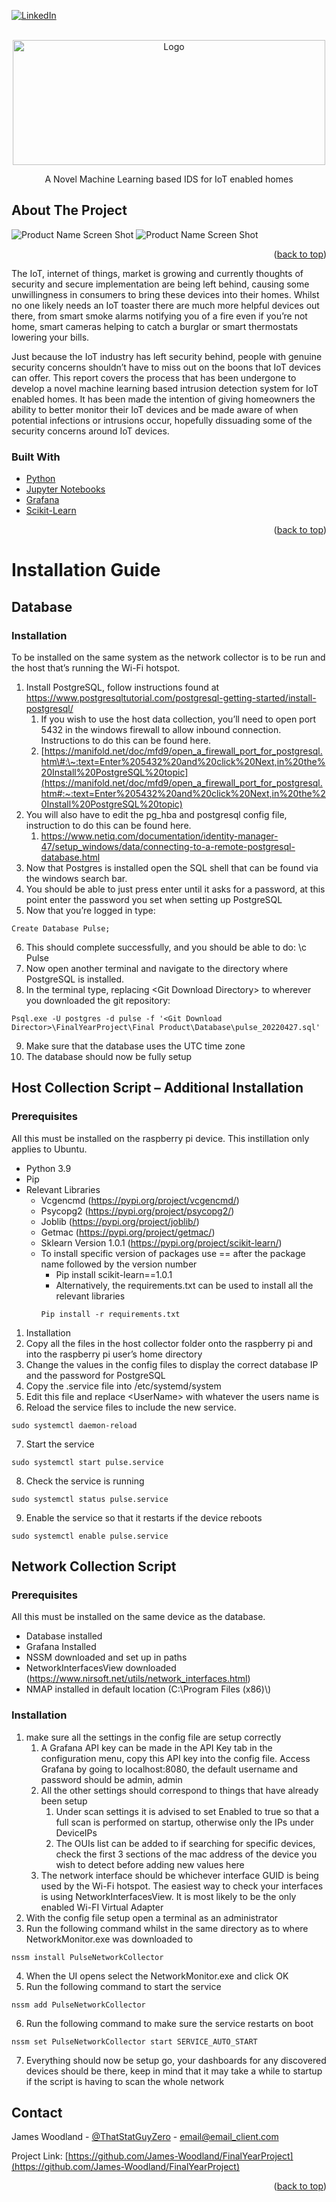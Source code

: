 <div id="top"></div>
<!--
*** Thanks for checking out the Best-README-Template. If you have a suggestion
*** that would make this better, please fork the repo and create a pull request
*** or simply open an issue with the tag "enhancement".
*** Don't forget to give the project a star!
*** Thanks again! Now go create something AMAZING! :D
-->



<!-- PROJECT SHIELDS -->
<!--
*** I'm using markdown "reference style" links for readability.
*** Reference links are enclosed in brackets [ ] instead of parentheses ( ).
*** See the bottom of this document for the declaration of the reference variables
*** for contributors-url, forks-url, etc. This is an optional, concise syntax you may use.
*** https://www.markdownguide.org/basic-syntax/#reference-style-links
-->
[![LinkedIn][linkedin-shield]][linkedin-url]



<!-- PROJECT LOGO -->
<br />
<div align="center">
  <a href="https://github.com/James-Woodland/FinalYearProject">
    <img src="Images/Logo.png" alt="Logo" width="500" height="200">
  </a>

  <p align="center">
    A Novel Machine Learning based IDS for IoT enabled homes
  </p>
</div>



<!-- ABOUT THE PROJECT -->
## About The Project

![Product Name Screen Shot][product-screenshot1]
![Product Name Screen Shot][product-screenshot2]

<p align="right">(<a href="#top">back to top</a>)</p>
The IoT, internet of things, market is growing and currently thoughts of security and secure implementation are being left behind, causing some unwillingness in consumers to bring these devices into their homes. Whilst no one likely needs an IoT toaster there are much more helpful devices out there, from smart smoke alarms notifying you of a fire even if you’re not home, smart cameras helping to catch a burglar or smart thermostats lowering your bills.
<p> </p>
Just because the IoT industry has left security behind, people with genuine security concerns shouldn’t have to miss out on the boons that IoT devices can offer. This report covers the process that has been undergone to develop a novel machine learning based intrusion detection system for IoT enabled homes. It has been made the intention of giving homeowners the ability to better monitor their IoT devices and be made aware of when potential infections or intrusions occur, hopefully dissuading some of the security concerns around IoT devices. 



### Built With

* [Python](https://www.python.org/)
* [Jupyter Notebooks](https://jupyter.org/)
* [Grafana](https://grafana.com/)
* [Scikit-Learn](https://scikit-learn.org/stable/)

<p align="right">(<a href="#top">back to top</a>)</p>



<!-- GETTING STARTED -->
# Installation Guide

## Database

### Installation

To be installed on the same system as the network collector is to be run and the host that’s running the Wi-Fi hotspot.

1.  Install PostgreSQL, follow instructions found at <https://www.postgresqltutorial.com/postgresql-getting-started/install-postgresql/>
    1.  If you wish to use the host data collection, you’ll need to open port 5432 in the windows firewall to allow inbound connection. Instructions to do this can be found here.
    2.  [https://manifold.net/doc/mfd9/open_a_firewall_port_for_postgresql.htm\#:\~:text=Enter%205432%20and%20click%20Next,in%20the%20Install%20PostgreSQL%20topic](https://manifold.net/doc/mfd9/open_a_firewall_port_for_postgresql.htm#:~:text=Enter%205432%20and%20click%20Next,in%20the%20Install%20PostgreSQL%20topic)
2.  You will also have to edit the pg_hba and postgresql config file, instruction to do this can be found here.
    1.  <https://www.netiq.com/documentation/identity-manager-47/setup_windows/data/connecting-to-a-remote-postgresql-database.html>
3.  Now that Postgres is installed open the SQL shell that can be found via the windows search bar.
4.  You should be able to just press enter until it asks for a password, at this point enter the password you set when setting up PostgreSQL
5.  Now that you’re logged in type:
```
Create Database Pulse;
```
6.  This should complete successfully, and you should be able to do: \\c Pulse
7.  Now open another terminal and navigate to the directory where PostgreSQL is installed.
8.  In the terminal type, replacing \<Git Download Directory\> to wherever you downloaded the git repository:
```
Psql.exe -U postgres -d pulse -f '<Git Download Director>\FinalYearProject\Final Product\Database\pulse_20220427.sql'
```
9.  Make sure that the database uses the UTC time zone
10. The database should now be fully setup

## Host Collection Script – Additional Installation

### Prerequisites

All this must be installed on the raspberry pi device. This instillation only applies to Ubuntu.

-   Python 3.9
-   Pip
-   Relevant Libraries
    -   Vcgencmd (https://pypi.org/project/vcgencmd/)
    -   Psycopg2 (https://pypi.org/project/psycopg2/)
    -   Joblib (https://pypi.org/project/joblib/)
    -   Getmac (https://pypi.org/project/getmac/)
    -   Sklearn Version 1.0.1 (<https://pypi.org/project/scikit-learn/>)
    -   To install specific version of packages use == after the package name followed by the version number
        -   Pip install scikit-learn==1.0.1
        -   Alternatively, the requirements.txt can be used to install all the relevant libraries
        ```
        Pip install -r requirements.txt
        ```
1.  Installation
2.  Copy all the files in the host collector folder onto the raspberry pi and into the raspberry pi user’s home directory
3.  Change the values in the config files to display the correct database IP and the password for PostgreSQL
4.  Copy the .service file into /etc/systemd/system
5.  Edit this file and replace \<UserName\> with whatever the users name is
6.  Reload the service files to include the new service.
```
sudo systemctl daemon-reload
```
7.  Start the service
```
sudo systemctl start pulse.service
```
8.  Check the service is running
```
sudo systemctl status pulse.service
```
9.  Enable the service so that it restarts if the device reboots
```
sudo systemctl enable pulse.service
```

## Network Collection Script

### Prerequisites

All this must be installed on the same device as the database.

-   Database installed
-   Grafana Installed
-   NSSM downloaded and set up in paths
-   NetworkInterfacesView downloaded (<https://www.nirsoft.net/utils/network_interfaces.html>)
-   NMAP installed in default location (C:\\Program Files (x86)\\)

### Installation

1.  make sure all the settings in the config file are setup correctly
    1.  A Grafana API key can be made in the API Key tab in the configuration menu, copy this API key into the config file. Access Grafana by going to localhost:8080, the default username and password should be admin, admin
    2.  All the other settings should correspond to things that have already been setup
        1.  Under scan settings it is advised to set Enabled to true so that a full scan is performed on startup, otherwise only the IPs under DeviceIPs
        2.  The OUIs list can be added to if searching for specific devices, check the first 3 sections of the mac address of the device you wish to detect before adding new values here
    3.  The network interface should be whichever interface GUID is being used by the Wi-Fi hotspot. The easiest way to check your interfaces is using NetworkInterfacesView. It is most likely to be the only enabled Wi-FI Virtual Adapter
2.  With the config file setup open a terminal as an administrator
3.  Run the following command whilst in the same directory as to where NetworkMonitor.exe was downloaded to
```
nssm install PulseNetworkCollector
```
4.  When the UI opens select the NetworkMonitor.exe and click OK
5.  Run the following command to start the service
```
nssm add PulseNetworkCollector
```
6.  Run the following command to make sure the service restarts on boot
```
nssm set PulseNetworkCollector start SERVICE_AUTO_START
```
7.  Everything should now be setup go, your dashboards for any discovered devices should be there, keep in mind that it may take a while to startup if the script is having to scan the whole network





<!-- CONTACT -->
## Contact

James Woodland - [@ThatStatGuyZero](https://twitter.com/thatstatguyzero) - email@email_client.com

Project Link: [https://github.com/James-Woodland/FinalYearProject](https://github.com/James-Woodland/FinalYearProject)

<p align="right">(<a href="#top">back to top</a>)</p>



<!-- MARKDOWN LINKS & IMAGES -->
<!-- https://www.markdownguide.org/basic-syntax/#reference-style-links -->
[linkedin-shield]: https://img.shields.io/badge/-LinkedIn-black.svg?style=for-the-badge&logo=linkedin&colorB=555
[linkedin-url]: https://linkedin.com/in/james-woodland-0a03991967
[product-screenshot1]: Images/NetDataDash.png
[product-screenshot2]: Images/HostDataDash.png
